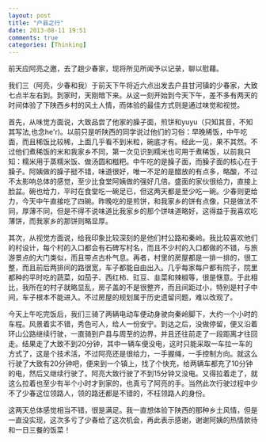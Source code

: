 ```yaml
---
layout: post
title: "户县之行"
date: 2013-08-11 19:51
comments: true
categories: [Thinking]
---
```

前天应阿亮之邀，去了趟少春家，现将所见所闻予以记录，聊以慰藉。

我们三（阿亮，少春和我）于前天下午将近六点出发去户县甘河镇的少春家，大致七点半左右到。到家时，天刚暗下来。从这一刻开始到今天下午，差不多有两天的时间体验了下陕西乡村的风土人情，而体验的最佳方式则是通过味觉和视觉。

首先，从味觉方面说，大致品尝了他家的臊子面，煎饼和yuyu（只知其音，不知其写法,也念he'r)。以前只是听陕西的同学说过他们的习俗：早晚稀饭，中午吃面，而且稀饭比较稀，上面几乎看不到米粒，碗底才有。经此一见，果不其然。不过他们煮稀饭的米和我家乡不同，第一次见识到糯米也可用于煮稀饭，以前我只知：糯米用于蒸糯米饭、做汤圆和糍粑。中午吃的是臊子面，而臊子面的核心在于臊子。阿姨做的臊子挺不错，味道很好，唯一不足的是醋放的有点多，略酸，不过不太影响总体的感觉，至少比食堂阿姨做的强好几倍。盛面的家伙很给力，直接上脸盆。碗也给力，平时在食堂吃一碗足已，但这两天都是至少吃一碗。少春则更给力，今天中午直接吃了四碗。昨晚吃的是煎饼，和我家乡的饼有点像，只是做法不同，厚薄不同，但是不得不说味道比我家乡的那个饼味道略好，这得益于我喜欢吃薄饼，而我家乡的那饼则略显厚。

<!-- more -->

其次，从视觉方面说，给我印象比较深刻的是他们村公路和秦岭。我比较喜欢他们的村设计，每个村的入口都会有石碑写村名，而且不少村的入口都做的不错，与旅游景点的大门类似，而且带点古朴气息。再者，村里的房屋都是一排一排的，很工整，而且前后两排间的路很宽，车子都能自由出入。几乎每家每户都有院子，院里都种的平时吃的蔬菜，如茄子、西红柿、豇豆、韭菜和辣椒等，很是惬意。于此相比，我所在的村子就略显乱，房子盖的不是很整齐，而且间距过小，特别是村子中间，车子根本不能进入。不过房屋的规划属于历史遗留问题，难以改观了。

今天上午吃完饭后，我们三骑了两辆电动车便动身驶向秦岭脚下，大约一个小时的车程。风景着实不错，秀色可人，给人一份安宁。到达之后，没做停留，便又沿着环山公路继续行驶，一直骑到户县与周至的边界，并且还往前走了一段距离才往回走。结果走了大致不到20分钟，其中一辆车便没电，这时只能采取一车拉一车的方式了，这是个技术活，不过阿亮还是很给力，一手握绳，一手控制方向。就这么行驶了大致有20分钟吧，便来到一个镇上，找了个快充，给两辆车都充了10分钟的电，然后又继续行驶了。阿亮大致行驶了不到15分钟又没电。又得拉着走了，就这么拉着也至少有半个小时才到家的，也真亏了阿亮的手。当然此次行驶过程中少不了少春这位领路人，领的路还都是不错的，不枉领路人的身份。

这两天总体感觉相当不错，很是满足。我一直想体验下陕西的那种乡土风情，但是一直没实现，这次多亏了少春给了这次机会，再此表示感谢，谢谢阿姨的热情款待和一日三餐的饭菜！
